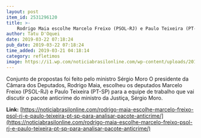 ```yaml
---
layout: post
item_id: 2531296120
title: >-
    Rodrigo Maia escolhe Marcelo Freixo (PSOL-RJ) e Paulo Teixeira (PT-SP) para analisar pacote anticrime
author: Tatu D'Oquei
date: 2019-03-22 07:18:24
pub_date: 2019-03-22 07:18:24
time_added: 2019-03-21 04:18:14
category: refletimos
image: https://i1.wp.com/noticiabrasilonline.com/wp-content/uploads/2019/03/marcelo-freixo-rodrigo-maia.jpg?fit=1200%2C800&ssl=1
---
```


Conjunto de propostas foi feito pelo ministro Sérgio Moro O presidente da Câmara dos Deputados, Rodrigo Maia, escolheu os deputados Marcelo Freixo (PSOL-RJ) e Paulo Teixeira (PT-SP) para a equipe de trabalho que vai discutir o pacote anticrime do ministro da Justiça, Sérgio Moro.

**Link:** [https://noticiabrasilonline.com/rodrigo-maia-escolhe-marcelo-freixo-psol-rj-e-paulo-teixeira-pt-sp-para-analisar-pacote-anticrime/](https://noticiabrasilonline.com/rodrigo-maia-escolhe-marcelo-freixo-psol-rj-e-paulo-teixeira-pt-sp-para-analisar-pacote-anticrime/)

